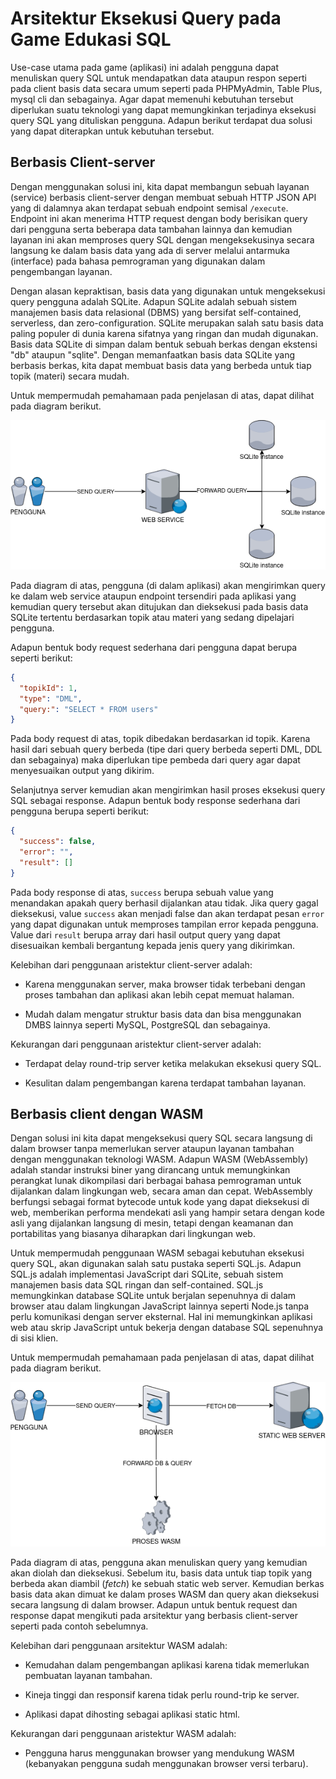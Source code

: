 # Arsitektur Eksekusi Query pada Game Edukasi SQL

Use-case utama pada game (aplikasi) ini adalah pengguna dapat menuliskan query SQL untuk mendapatkan data ataupun respon seperti pada client basis data secara umum seperti pada PHPMyAdmin, Table Plus, mysql cli dan sebagainya. Agar dapat memenuhi kebutuhan tersebut diperlukan suatu teknologi yang dapat memungkinkan terjadinya eksekusi query SQL yang dituliskan pengguna. Adapun berikut terdapat dua solusi yang dapat diterapkan untuk kebutuhan tersebut.

## Berbasis Client-server

Dengan menggunakan solusi ini, kita dapat membangun sebuah layanan (service) berbasis client-server dengan membuat sebuah HTTP JSON API yang di dalamnya akan terdapat sebuah endpoint semisal `/execute`. Endpoint ini akan menerima HTTP request dengan body berisikan query dari pengguna serta beberapa data tambahan lainnya dan kemudian layanan ini akan memproses query SQL dengan mengeksekusinya secara langsung ke dalam basis data yang ada di server melalui antarmuka (interface) pada bahasa pemrograman yang digunakan dalam pengembangan layanan.

Dengan alasan kepraktisan, basis data yang digunakan untuk mengeksekusi query pengguna adalah SQLite. Adapun SQLite adalah sebuah sistem manajemen basis data relasional (DBMS) yang bersifat self-contained, serverless, dan zero-configuration. SQLite merupakan salah satu basis data paling populer di dunia karena sifatnya yang ringan dan mudah digunakan. Basis data SQLite di simpan dalam bentuk sebuah berkas dengan ekstensi "db" ataupun "sqlite". Dengan memanfaatkan basis data SQLite yang berbasis berkas, kita dapat membuat basis data yang berbeda untuk tiap topik (materi) secara mudah.

Untuk mempermudah pemahamaan pada penjelasan di atas, dapat dilihat pada diagram berikut.

![arsitektur client-server layanan](./images/client-server-arch.png)

Pada diagram di atas, pengguna (di dalam aplikasi) akan mengirimkan query ke dalam web service ataupun endpoint tersendiri pada aplikasi yang kemudian query tersebut akan ditujukan dan dieksekusi pada basis data SQLite tertentu berdasarkan topik atau materi yang sedang dipelajari pengguna.

Adapun bentuk body request sederhana dari pengguna dapat berupa seperti berikut:

```json
{
  "topikId": 1,
  "type": "DML",
  "query:": "SELECT * FROM users"
}
```

Pada body request di atas, topik dibedakan berdasarkan id topik. Karena hasil dari sebuah query berbeda (tipe dari query berbeda seperti DML, DDL dan sebagainya) maka diperlukan tipe pembeda dari query agar dapat menyesuaikan output yang dikirim.

Selanjutnya server kemudian akan mengirimkan hasil proses eksekusi query SQL sebagai response. Adapun bentuk body response sederhana dari pengguna berupa seperti berikut:

```json
{
  "success": false,
  "error": "",
  "result": []
}
```

Pada body response di atas, `success` berupa sebuah value yang menandakan apakah query berhasil dijalankan atau tidak. Jika query gagal dieksekusi, value `success` akan menjadi false dan akan terdapat pesan `error` yang dapat digunakan untuk memproses tampilan error kepada pengguna. Value dari `result` berupa array dari hasil output query yang dapat disesuaikan kembali bergantung kepada jenis query yang dikirimkan.

Kelebihan dari penggunaan aristektur client-server adalah:

- Karena menggunakan server, maka browser tidak terbebani dengan proses tambahan dan aplikasi akan lebih cepat memuat halaman.

- Mudah dalam mengatur struktur basis data dan bisa menggunakan DMBS lainnya seperti MySQL, PostgreSQL dan sebagainya.

Kekurangan dari penggunaan aristektur client-server adalah:

- Terdapat delay round-trip server ketika melakukan eksekusi query SQL.

- Kesulitan dalam pengembangan karena terdapat tambahan layanan.

## Berbasis client dengan WASM

Dengan solusi ini kita dapat mengeksekusi query SQL secara langsung di dalam browser tanpa memerlukan server ataupun layanan tambahan dengan menggunakan teknologi WASM. Adapun WASM (WebAssembly) adalah standar instruksi biner yang dirancang untuk memungkinkan perangkat lunak dikompilasi dari berbagai bahasa pemrograman untuk dijalankan dalam lingkungan web, secara aman dan cepat. WebAssembly berfungsi sebagai format bytecode untuk kode yang dapat dieksekusi di web, memberikan performa mendekati asli yang hampir setara dengan kode asli yang dijalankan langsung di mesin, tetapi dengan keamanan dan portabilitas yang biasanya diharapkan dari lingkungan web.

Untuk mempermudah penggunaan WASM sebagai kebutuhan eksekusi query SQL, akan digunakan salah satu pustaka seperti SQL.js. Adapun SQL.js adalah implementasi JavaScript dari SQLite, sebuah sistem manajemen basis data SQL ringan dan self-contained. SQL.js memungkinkan database SQLite untuk berjalan sepenuhnya di dalam browser atau dalam lingkungan JavaScript lainnya seperti Node.js tanpa perlu komunikasi dengan server eksternal. Hal ini memungkinkan aplikasi web atau skrip JavaScript untuk bekerja dengan database SQL sepenuhnya di sisi klien.

Untuk mempermudah pemahamaan pada penjelasan di atas, dapat dilihat pada diagram berikut.

![arsitektur wasm](./images/wasm-arch.png)

Pada diagram di atas, pengguna akan menuliskan query yang kemudian akan diolah dan dieksekusi. Sebelum itu, basis data untuk tiap topik yang berbeda akan diambil (_fetch_) ke sebuah static web server. Kemudian berkas basis data akan dimuat ke dalam proses WASM dan query akan dieksekusi secara langsung di dalam browser. Adapun untuk bentuk request dan response dapat mengikuti pada arsitektur yang berbasis client-server seperti pada contoh sebelumnya.

Kelebihan dari penggunaan arsitektur WASM adalah:

- Kemudahan dalam pengembangan aplikasi karena tidak memerlukan pembuatan layanan tambahan.

- Kineja tinggi dan responsif karena tidak perlu round-trip ke server.

- Aplikasi dapat dihosting sebagai aplikasi static html.

Kekurangan dari penggunaan aristektur WASM adalah:

- Pengguna harus menggunakan browser yang mendukung WASM (kebanyakan pengguna sudah menggunakan browser versi terbaru).
